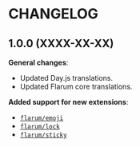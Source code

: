 CHANGELOG
=========


1.0.0 (XXXX-XX-XX)
------------------

**General changes**:

* Updated Day.js translations.
* Updated Flarum core translations.


**Added support for new extensions**:

* [`flarum/emoji`](https://github.com/flarum/emoji)
* [`flarum/lock`](https://github.com/flarum/lock)
* [`flarum/sticky`](https://github.com/flarum/sticky)


